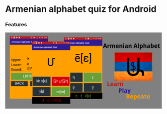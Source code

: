 # Armenian alphabet quiz for Android

### Features

![Features](/misc/initial_sources/Features.png)
